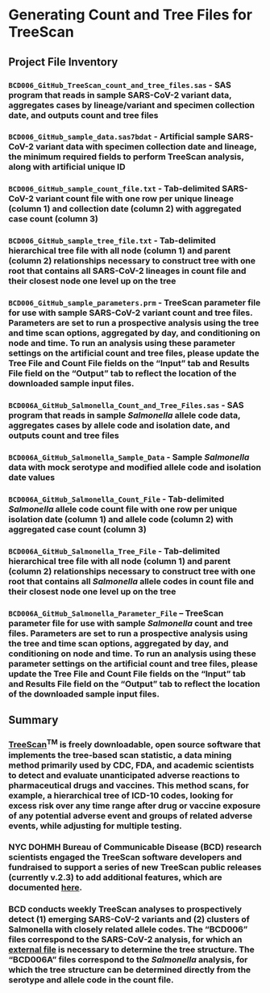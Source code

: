 # Generating Count and Tree Files for TreeScan

## Project File Inventory

### `BCD006_GitHub_TreeScan_count_and_tree_files.sas` - SAS program that reads in sample SARS-CoV-2 variant data, aggregates cases by lineage/variant and specimen collection date, and outputs count and tree files

### `BCD006_GitHub_sample_data.sas7bdat` - Artificial sample SARS-CoV-2 variant data with specimen collection date and lineage, the minimum required fields to perform TreeScan analysis, along with artificial unique ID

### `BCD006_GitHub_sample_count_file.txt` - Tab-delimited SARS-CoV-2 variant count file with one row per unique lineage (column 1) and collection date (column 2) with aggregated case count (column 3)

### `BCD006_GitHub_sample_tree_file.txt` - Tab-delimited hierarchical tree file with all node (column 1) and parent (column 2) relationships necessary to construct tree with one root that contains all SARS-CoV-2 lineages in count file and their closest node one level up on the tree

### `BCD006_GitHub_sample_parameters.prm` - TreeScan parameter file for use with sample SARS-CoV-2 variant count and tree files. Parameters are set to run a prospective analysis using the tree and time scan options, aggregated by day, and conditioning on node and time. To run an analysis using these parameter settings on the artificial count and tree files, please update the Tree File and Count File fields on the “Input” tab and Results File field on the “Output” tab to reflect the location of the downloaded sample input files.

### `BCD006A_GitHub_Salmonella_Count_and_Tree_Files.sas` - SAS program that reads in sample _Salmonella_ allele code data, aggregates cases by allele code and isolation date, and outputs count and tree files

### `BCD006A_GitHub_Salmonella_Sample_Data` - Sample _Salmonella_ data with mock serotype and modified allele code and isolation date values

### `BCD006A_GitHub_Salmonella_Count_File` - Tab-delimited _Salmonella_ allele code count file with one row per unique isolation date (column 1) and allele code (column 2) with aggregated case count (column 3)

### `BCD006A_GitHub_Salmonella_Tree_File` - Tab-delimited hierarchical tree file with all node (column 1) and parent (column 2) relationships necessary to construct tree with one root that contains all _Salmonella_ allele codes in count file and their closest node one level up on the tree

### `BCD006A_GitHub_Salmonella_Parameter_File` – TreeScan parameter file for use with sample _Salmonella_ count and tree files. Parameters are set to run a prospective analysis using the tree and time scan options, aggregated by day, and conditioning on node and time. To run an analysis using these parameter settings on the artificial count and tree files, please update the Tree File and Count File fields on the “Input” tab and Results File field on the “Output” tab to reflect the location of the downloaded sample input files.


## Summary

### [TreeScan](http://www.treescan.org)<sup>TM</sup> is freely downloadable, open source software that implements the tree-based scan statistic, a data mining method primarily used by CDC, FDA, and academic scientists to detect and evaluate unanticipated adverse reactions to pharmaceutical drugs and vaccines. This method scans, for example, a hierarchical tree of ICD-10 codes, looking for excess risk over any time range after drug or vaccine exposure of any potential adverse event and groups of related adverse events, while adjusting for multiple testing.

### NYC DOHMH Bureau of Communicable Disease (BCD) research scientists engaged the TreeScan software developers and fundraised to support a series of new TreeScan public releases (currently v.2.3) to add additional features, which are documented [here]( https://www.treescan.org/cgi-bin/treescan/register.pl/treescan.versionhistory.pdf?todo=process_version_history_download).

### BCD conducts weekly TreeScan analyses to prospectively detect (1) emerging SARS-CoV-2 variants and (2) clusters of Salmonella with closely related allele codes. The “BCD006” files correspond to the SARS-CoV-2 analysis, for which an [external file](https://github.com/cov-lineages/pango-designation/blob/master/lineage_notes.txt) is necessary to determine the tree structure. The “BCD006A” files correspond to the _Salmonella_ analysis, for which the tree structure can be determined directly from the serotype and allele code in the count file.
